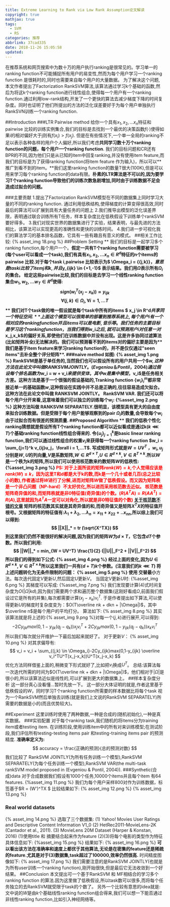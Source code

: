 ```yaml
---
title: Extreme Learning to Rank via Low Rank Assumption论文解读
copyright: true
mathjax: true
tags:
  - SVM
  - RS
categories: 推荐
abbrlink: 37cad335
date: 2018-11-26 15:05:58
updated:
---
```

在推荐系统和网页搜索中为数十万的用户执行ranking是很常见的。学习单一的ranking function不可能捕捉所有用户的易变性,然而为每个用户学习一个ranking function 是很耗时的,同时也需要来自每个用户的大量数据。
为了解决这个问题,本文作者提出了Factorization RankSVM算法,该算法通过学习k个基础的函数,然后为将这k个ranking function进行线性组合,使得每一个用户有一个ranking function.通过利用low-rank结构,开发了一个更快的算法去减少梯度下降的时间复杂度。同时也证明了他们所提出的方法的泛化误差要好于为每个用户单独执行RankSVN训练一个ranking function.
<!--more-->
##Introduction
###LTR Pairwise method
给你一个具有$x_1,x_2,...x_n$特征和pairwise 比较的训练实例集合,我们的目标是去找到一个最优的决策函数$f(\cdot)$使得如果i的相对偏好大于j则有$f(x_i) > f(x_j)$.
但是在有些情况下,一个单一全局的ranking不足以表示各种各样的用户个人偏好,所以我们考虑**共同学习数十万个ranking function的问题，每个用户一个ranking function**.
我们的目标问题和CR还有BPR的不同,因为他们只是从已知的item中回复ranking,并没有使用item feature,而我们的目标是为了获得ranking function(将item feature 作为输入)，所以可以**推广到看不到的item。**我们这里ranking function的数量T很大(100K),但是可以用来学习每个ranking function的data有限。**朴素的LTR算法是不可以的,因为要学习T个ranking function导致他们的训练次数急剧增加,同时由于训练数据不足会造成过拟合的问题。**

###主要贡献
1.提出了Factorization RankSVM模型在不同的数据集上同时学习大量的不同的ranking function. 通过利用低秩结构,使得梯度的计算变得很高效,同时最后的算法可以扩展到具有大量任务的问题上
2.我们推导出模型的泛化误差界限，表明通过联合训练所有T任务，样本复杂度比在低秩假设下训练单个rankSVM要好得多。
3.我们对现实世界的数据集进行了实验，结果表明，与最先进的方法相比，该算法可以实现更高的准确性和更快的训练时间。
4.我们进一步可视化我们的算法学习的基本排名函数，它具有一些有趣且有意义的模式。
##相关工作比较:
{% asset_img 18.png %}
##Problem Setting
** 我们的目标是一起学习多个ranking function,每个用户一个。**假定一共有T个ranking function需要被学习(每个user可以看成一个task),我们有具有$x_1,x_2,...x_n \in R^d$特征的n个items的pairwise 比较.对于每个task i,pairwise 比较表示为$ \Omega_i = \{\{j,k\}\}$，意思是task i比较了item j和k,并且$y_{ijk} \in \{+1,-1\}$ 表示结果。我们用$\Omega$表示所有$\Omega_i$的集合。
**给定这些pairwise比较,我们的目标是去学习一个线性ranking function集合$w_1,w_2,...w_T \in R^d$**使得:
$$
 sign(w_i^T(x_j-x_k)) \approx y_{ijk}
$$
$$
\forall (j,k) \in \Omega_i ,\forall i = 1,...T
$$
** 我们对T个task做的唯一假设就是每个task中所有的items $ x_j \in  R^d$共享同一个特征空间.**
上面这个模型可以很简单的部署到推荐系统上,每个用户i有一个相对应的ranking function并且items可以是电影,音乐等。我们任务的主要目标是学习这个ranking function，当我们得到$w_i$之后,就可以预测用户i对任意一对$x_j,x_k$的偏好关系,即使他们在训练数据中并没有出现。这是许多协同过滤算法(比如矩阵补全)无法解决的。我们可以预测看不到的items对的偏好主要是因为**我们是基于item feature来学习ranking function的，并不是仅仅通过"seen items"去补全整个评分矩阵**.
###naive method
如图:
{% asset_img 1.png %}
RankSVM是基于单任务的,当然我们也可以假设所有的用户共用一个$w$,这种方法在此论文中叫做 RANKSVM JOINTLY。
(Evgeniou＆Pontil，2004)通过假设每个排名函数为$w_i = w + v_i$来提供变体，其中$w$是集中模型，$v_i$是任务相关方差。这种方法是基于一个很强的假设基础的,Tranking function $\{w_i\}_i^m$都非常接近单一的基础函数$w$,这种假设在实践中并不总是正确的,往往容易造成欠拟合。这种方法在此论文中叫做 RANKSVM JOINTLY。 RankSVM VAR.
我们还可以将每个用户分开来看,这意味着我们可以独立的训练每个$w_i$:
{%asset_img 2.png %}
这种方法叫做 RANKSVM SEPARATELY.很明显，该模型具有更大的自由度来拟合训练数据。但是受限于每个用户能够观察到的pair $\Omega_i$的数量,会导致每个$w_i$由于过拟合而有很差的预测质量.
##Proposed Algorithm
** 我们的低秩个性化ranking猜想就是假设所有T个ranking function都可以近似看成是通过k$(k \lll T)$个基础ranking function线性组合得来的.**
令$\{u_j\}_{j = 1}^k$是basic linear ranking function,我们可以通过线性组合的权重$v_i$来获得每一个ranking function $w_i = \sum_{j=1}^k v_{ij}u_j，\forall i = 1,...T$.
写成矩阵形式就是$W = UV^T$ ，$w_i,u_j$分别是$W,U$的列向量,$V$是系数矩阵,$W \in R^{d \times T}$,$U \in R^{d \times k},V \in R^{T \times k}$.所以$W$是一个秩为k的矩阵,所以我们可以使用核范数来约数矩阵$W$的低秩性:
{%asset_img 3.png %}
<font color = "red">PS:
对于上面所说的矩阵$rank(W) = k$,个人觉得应该是$rank(W)\leq k$，因为这里T和d都是大于k的数,而k是一个几十或者几百(总之比较小的数),作者通过将$W$进行了分解,进而对矩阵$W$做了低秩假设。而又因为矩阵秩是一个非凸问题（NP-hard）不太好优化,所以进而采用核范数去近似。
核范数是矩阵奇异值的和,而矩阵秩就是非0特征值(奇异值)的个数。($R(A^TA) = R(AA^T) = R(A)$,这里就因为$A^TA$一定可以对角化,所以就是非0特征值的个数)
</font>
[关于核范数不错的文章](http://sakigami-yang.me/2017/09/09/norm-regularization-02/)
矩阵的核范数其实就是其奇异值的和,而奇异值又是矩阵$X^TX$的特征值开根号。又根据矩阵的特征值有:$\lambda_1+ \lambda_2,...\lambda_n = x_{11} + x_{22} + ..x_{nn}$,所以综上我们可以得到:
$$
||X||_* = tr (\sqrt{X^TX})
$$
到这里我们仍然不能很好的解决问题,因为我们的矩阵$W$为$d\times T$，它包含$dT$个参数。所以我们利用:
$$
||W||_* = min_{W = UV^T} \frac{1}{2} (||U||_F^2 + ||V||_F^2)
$$
所以我们的得到如下公式:
{% asset_img 4.png %}
经过上面的变化,因为$U \in R^{d \times k},V \in R^{T \times k}$所以这里我们一共有$(d + T)k$个参数。(注意我们的$k \lll T$)
将上述问题转化为无条件限制的问题：
{% asset_img 5.png %}
使用** 交替最小**方法。每次迭代固定$V$更新$U$,然后固定$U$更新$V$。
当固定$V$更新$U$时:
{%asset_img 6.png %}
其梯度可以写成:
{%asset_img 7.png %}
我们发现要计算(4)式时间复杂度为$O(|\Omega|kd)$,因为我们需要两个求和遍历整个数据集(这刚好看成$\Omega$,前面我们假设过它是所有的并集),每次都需要计算$(x_j-x_k)v_i^T$.
于是作者提出如下算法,可以使得更新$U$的梯度时复杂度变为：$O(T\overline nk + dkn + |\Omega|)$，其中$\overline n$是每个用户的平均打分。
算法如下:
{% asset_img 8.png %}
其实该算法就是将上述的:{% asset_img 9.png %}对每一个$(j,k)$进行展开,可以得到:
$$-2Cy_{ijk}max(0,1-y_{ijk}(q_j-q_k))x_jv_i^T + 2Cy_{ijk}max(0,1-y_{ijk}(q_j-q_k))x_kv_i^T
$$
所以我们每次就分开维护一下最后加起来就好了。
对于更新$V$：
{% asset_img 10.png %}
对其求偏导有:
$$
v_i = v_i + \sum_{(j,k) \in \Omega_i}-2Cy_{ijk}max(0,1-y_{ijk}  \overline v_i^TU^T(x_j-x_k))U^T(x_j-x_k)
$$
优化方法同样借鉴上面的,稍微变下形式就好了,比如把$v_i$换成$U^T$。
总结:该算法每一次迭代所需的时间为$O(T\overline nk + dkn + |\Omega|)$，他们相对于$|\Omega|$是很小的,所以该算法近似是线性的,可以扩展到更大的数据集上。
##样本复杂度分析
这一部分真心没看懂...暂时先放一下。
这一部分大体证明的就是,作者这里基于低秩假设的$W$，同时学习T个ranking function所需要的样本数据比将每个task 视为一个RankSVM然后单独去训练(就是我们上文说的RankSVM SEPARATELY)所需要的数据是小的(而且优势较大)。

##Experiment
这里训练时使用了两种数据,一种是合成的(随机初始化),一种是真实数据。
###实验配置
对于每个ranking task,我们随机的将items分为training item或者testing item.
在训练阶段,使用训练item中的所有对来训练模型;在测试阶段,我们评估所有testing-testing items pair 和testing-training items pair 的预测精度.
**准确率定义为:**
$$ 
accuracy = \frac{正确的预测}{总的预测对数}
$$
我们比较了 RankSVM JOINTLY(为所有任务训练一个模型),RankSVM SEPARATELY(为每个任务训练一个模型),RankSVM VAR(the multi-task rankSVM model proposed in (Evgeniou & Pontil, 2004)).
###Synthetic(合成)data
对于合成数据我们假设有1000个任务,10000个items并且每个item 有64 features.
{%asset_img  11.png %}
我们为每个用户采样800对作为训练数据，标签基于$R = (W')^TX $
比较结果如下:
{% asset_img 12.png %}
{% asset_img 13.png %}
### Real world datasets
{% asset_img 14.png %}
选取了三个数据集:
(1) Yahoo! Movies User Ratings and Descriptive Content Information V1_0 
(2) HetRec2011-MovieLens-2K (Cantador et al., 2011). 
(3) MovieLens 20M Dataset (Harper & Konstan, 2016)
(1)使用title 和 摘要结合起来作为feature (2)(3)将每个电影的类型作为特征
具体信息如下:
{%asset_img 15.png %}
结果如下:
{% asset_img 16.png %}
**可以看出该方法在准确率和速度上都优于其他算法,无论是在密集的feature还是稀疏的feature.尤其是对于(3)数据集,task超过了100000,效率仍然很高.**
时间精度图像如下:
{% asset_img 17.png %}
我们需要注意的是RankSVM JOINTLY(也就是为所有user训练一个ranking function),刚开始很快,但是最后它无法收敛到一个好结果。
##Conclusion
本文提出可一个基于RankSVM 和 MF相结合的学习多个ranking function 的算法.因为这里做了低秩假设,所以task数可以很多,而将每个任务独立的去RankSVM就受限于task的个数了。
另外一个比较有意思的idea就是:文中说的$W$是由$k$个基础线性ranking function组合得来,我们可以想一下能否通过非线性ranking function,比如引入神经网络等。


